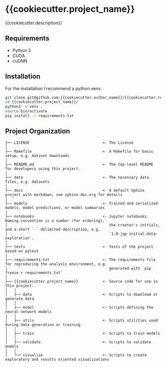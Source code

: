 # {{cookiecutter.project_name}}

{{cookiecutter.description}}

## Requirements
* Python 3
* CUDA
* cuDNN


## Installation
For the installation I recommend a python venv.
```sh
git clone git@github.com:{{cookiecutter.author_name}}/{{cookiecutter.repo_name}}.git
cd {{cookiecutter.project_name}}/
python3 -m venv .
source bin/activate
pip install -r requirements.txt
```

## Project Organization

    ├── LICENSE                                 <- The License
    │
    ├── Makefile                                <- A Makefile for basic setup, e.g. dataset downloads
    │
    ├── README.md                               <- The top-level README for developers using this project.
    │
    ├── data                                    <- The necessary data files, e.g. datasets
    │
    ├── docs                                    <- A default Sphinx project with markdown; see sphinx-doc.org for details
    │
    ├── models                                  <- Trained and serialized models, model predictions, or model summaries
    │
    ├── notebooks                               <- Jupyter notebooks. Naming convention is a number (for ordering),
    │                                              the creator's initials, and a short `-` delimited description, e.g.
    │                                              `1.0-jqp-initial-data-exploration`.
    │
    ├── tests                                   <- Tests of the project based on pytest
    │
    ├── requirements.txt                        <- The requirements file for reproducing the analysis environment, e.g.
    │                                              generated with `pip freeze > requirements.txt`
    │
    ├── {{cookiecutter.project_name}}           <- Source code for use in this project.
    │   │
    │   ├── data                                <- Scripts to download or generate data
    │   │
    │   ├── model                               <- Scripts defining the neural network models
    │   │
    │   ├── utils                               <- Scripts utilities used during data generation or training
    │   │
    │   ├── train                               <- Scripts to train models
    │   │
    │   ├── validate                            <- Scripts to validate models
    │   │
    │   └── visualize                           <- Scripts to create exploratory and results oriented visualizations
